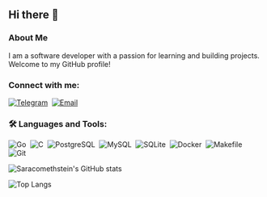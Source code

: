 ## Hi there 👋

### About Me
I am a software developer with a passion for learning and building projects. Welcome to my GitHub profile!

###  Connect with me:
[![Telegram](https://img.shields.io/badge/-Telegram-05122A?style=flat&logo=telegram)](https://t.me/saracomethstein)&nbsp;
[![Email](https://img.shields.io/badge/-Email-05122A?style=flat&logo=gmail)](mailto:adelsevastanov@gmail.com)&nbsp;

### 🛠️ Languages and Tools:
![Go](https://img.shields.io/badge/-Go-05122A?style=flat&logo=go)&nbsp;
![C](https://img.shields.io/badge/-C-05122A?style=flat&logo=c)&nbsp;
![PostgreSQL](https://img.shields.io/badge/-PostgreSQL-05122A?style=flat&logo=postgresql)&nbsp;
![MySQL](https://img.shields.io/badge/-MySQL-05122A?style=flat&logo=mysql)&nbsp;
![SQLite](https://img.shields.io/badge/-SQLite-05122A?style=flat&logo=sqlite)&nbsp;
![Docker](https://img.shields.io/badge/-Docker-05122A?style=flat&logo=docker)&nbsp;
![Makefile](https://img.shields.io/badge/-Makefile-05122A?style=flat&logo=make)&nbsp;
![Git](https://img.shields.io/badge/-Git-05122A?style=flat&logo=github)&nbsp;

![Saracomethstein's GitHub stats](https://github-readme-stats.vercel.app/api?username=Saracomethstein&show_icons=true&theme=onedark)

![Top Langs](https://github-readme-stats.vercel.app/api/top-langs/?username=Saracomethstein&layout=compact&theme=onedark)
